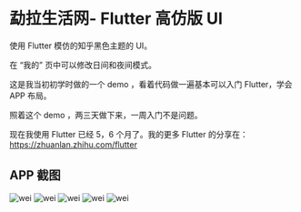 <!--
 * @Author: your name
 * @Date: 2018-09-22 11:31:42
 * @LastEditTime: 2020-03-05 14:28:56
 * @LastEditors: Please set LastEditors
 * @Description: In User Settings Edit
 * @FilePath: /mongLa/README.md
 -->

# 勐拉生活网- Flutter 高仿版 UI

使用 Flutter 模仿的知乎黑色主题的 UI。

在 “我的” 页中可以修改日间和夜间模式。

这是我当初初学时做的一个 demo ，看着代码做一遍基本可以入门 Flutter，学会 APP 布局。

照着这个 demo ，两三天做下来，一周入门不是问题。

现在我使用 Flutter 已经 5，6 个月了。我的更多 Flutter 的分享在：https://zhuanlan.zhihu.com/flutter

## APP 截图

![wei](./image/1.png)
![wei](./image/2.png)
![wei](./image/3.png)
![wei](./image/4.png)
![wei](./image/5.png)
